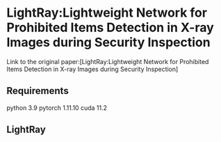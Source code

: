 # LightRay:Lightweight Network for Prohibited Items Detection in X-ray Images during Security Inspection
Link to the original paper:[LightRay:Lightweight Network for Prohibited Items Detection in X-ray Images during Security Inspection]

## Requirements
python 3.9
pytorch 1.11.10
cuda 11.2 
## LightRay